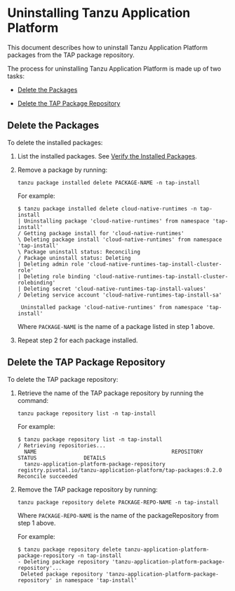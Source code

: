# <a id='uninstalling'></a> Uninstalling Tanzu Application Platform

This document describes how to uninstall Tanzu Application Platform packages from the TAP package repository.

The process for uninstalling Tanzu Application Platform is made up of two tasks:

+ [Delete the Packages](#del-packages)

+ [Delete the TAP Package Repository](#del-repo)

## <a id='del-packages'></a> Delete the Packages

To delete the installed packages:

1. List the installed packages.
   See [Verify the Installed Packages](./install.html#verify).

2. Remove a package by running:

    ```
    tanzu package installed delete PACKAGE-NAME -n tap-install
    ```
    For example:
    ```
    $ tanzu package installed delete cloud-native-runtimes -n tap-install
    | Uninstalling package 'cloud-native-runtimes' from namespace 'tap-install'
    / Getting package install for 'cloud-native-runtimes'
    \ Deleting package install 'cloud-native-runtimes' from namespace 'tap-install'
    \ Package uninstall status: Reconciling
    / Package uninstall status: Deleting
    | Deleting admin role 'cloud-native-runtimes-tap-install-cluster-role'
    | Deleting role binding 'cloud-native-runtimes-tap-install-cluster-rolebinding'
    | Deleting secret 'cloud-native-runtimes-tap-install-values'
    / Deleting service account 'cloud-native-runtimes-tap-install-sa'    

     Uninstalled package 'cloud-native-runtimes' from namespace 'tap-install'
    ```

    Where `PACKAGE-NAME` is the name of a package listed in step 1 above.

3. Repeat step 2 for each package installed.


## <a id='del-repo'></a>Delete the TAP Package Repository

To delete the TAP package repository:

1. Retrieve the name of the TAP package repository by running the command:
    ```
    tanzu package repository list -n tap-install
    ```
    For example:
    ```
    $ tanzu package repository list -n tap-install
    / Retrieving repositories...
      NAME                                           REPOSITORY                                                         STATUS               DETAILS  
      tanzu-application-platform-package-repository  registry.pivotal.io/tanzu-application-platform/tap-packages:0.2.0  Reconcile succeeded
    ```

2. Remove the TAP package repository by running:

    ```
    tanzu package repository delete PACKAGE-REPO-NAME -n tap-install
    ```

    Where `PACKAGE-REPO-NAME` is the name of the packageRepository from step 1 above.

    For example:

    ```
    $ tanzu package repository delete tanzu-application-platform-package-repository -n tap-install
    - Deleting package repository 'tanzu-application-platform-package-repository'...
     Deleted package repository 'tanzu-application-platform-package-repository' in namespace 'tap-install'
    ```
